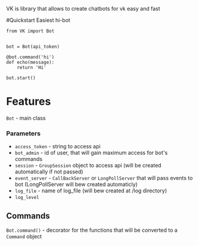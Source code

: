 VK is library that allows to create chatbots for vk easy and fast

#Quickstart
Easiest hi-bot 

    from VK import Bot


    bot = Bot(api_token)

    @bot.command('hi')
    def echo(message):
        return 'Hi'
    
    bot.start()

# Features
`Bot` - main class

### Parameters
- `access_token` - string to access api
- `bot_admin` - id of user, that will gain maximum access for bot's commands
- `session` - `GroupSession` object to access api (will be created automatically if not passed)
- `event_server` - `CallBackServer` or `LongPollServer` that will pass events to bot (LongPollServer will bew created automaticly)
- `log_file` - name of log_file (will bew created at /log directory)
- `log_level`

## Commands
`Bot.command()` - decorator for the functions that will be converted to a `Command` object

